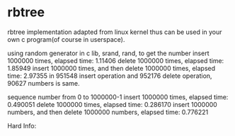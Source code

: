 rbtree
======

rbtree implementation adapted from linux kernel thus can be used in your own c program(of course in userspace).

using random generator in c lib, srand, rand, to get the number
insert 1000000 times, elapsed time: 1.11406
delete 1000000 times, elapsed time: 1.85949
insert 1000000 times, and then delete 1000000 times, elapsed time: 2.97355
in 951548 insert operation and 952176 delete operation, 90627 numbers is same.

sequence number from 0 to 1000000-1
insert 1000000 times, elapsed time: 0.490051
delete 1000000 times, elapsed time: 0.286170
insert 1000000 numbers, and then delete 1000000 numbers, elapsed time: 0.776221

Hard Info:

